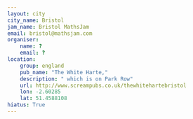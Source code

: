```yaml
---
layout: city                                           
city_name: Bristol                                                               
jam_name: Bristol MathsJam
email: bristol@mathsjam.com
organiser:
    name: ?
    email: ?
location:
    group: england
    pub_name: "The White Harte,"
    description: " which is on Park Row"
    url: http://www.screampubs.co.uk/thewhitehartebristol
    lon: -2.60285
    lat: 51.4588108
hiatus: True
---
```

